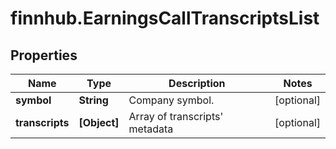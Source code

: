 # finnhub.EarningsCallTranscriptsList

## Properties

Name | Type | Description | Notes
------------ | ------------- | ------------- | -------------
**symbol** | **String** | Company symbol. | [optional] 
**transcripts** | **[Object]** | Array of transcripts&#39; metadata | [optional] 


